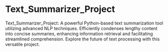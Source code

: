 # Text_Summarizer_Project
Text_Summarizer_Project: A powerful Python-based text summarization tool utilizing advanced NLP techniques. Efficiently condenses lengthy content into concise summaries, enhancing information retrieval and facilitating streamlined comprehension. Explore the future of text processing with this versatile project.
